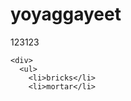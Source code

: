 # yoyaggayeet
123123
<html>
  <body>
    
    <div>
      <ul>
        <li>bricks</li>
        <li>mortar</li>
        
      
